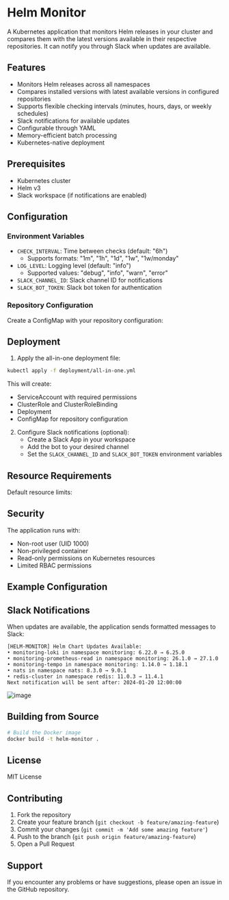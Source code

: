 # Helm Monitor

A Kubernetes application that monitors Helm releases in your cluster and compares them with the latest versions available in their respective repositories. It can notify you through Slack when updates are available.

## Features

- Monitors Helm releases across all namespaces
- Compares installed versions with latest available versions in configured repositories
- Supports flexible checking intervals (minutes, hours, days, or weekly schedules)
- Slack notifications for available updates
- Configurable through YAML
- Memory-efficient batch processing
- Kubernetes-native deployment

## Prerequisites

- Kubernetes cluster
- Helm v3
- Slack workspace (if notifications are enabled)

## Configuration

### Environment Variables

- `CHECK_INTERVAL`: Time between checks (default: "6h")
  - Supports formats: "1m", "1h", "1d", "1w", "1w/monday"
- `LOG_LEVEL`: Logging level (default: "info")
  - Supported values: "debug", "info", "warn", "error"
- `SLACK_CHANNEL_ID`: Slack channel ID for notifications
- `SLACK_BOT_TOKEN`: Slack bot token for authentication

### Repository Configuration

Create a ConfigMap with your repository configuration:

## Deployment

1. Apply the all-in-one deployment file:

```bash
kubectl apply -f deployment/all-in-one.yml
```

This will create:
- ServiceAccount with required permissions
- ClusterRole and ClusterRoleBinding
- Deployment
- ConfigMap for repository configuration

2. Configure Slack notifications (optional):
   - Create a Slack App in your workspace
   - Add the bot to your desired channel
   - Set the `SLACK_CHANNEL_ID` and `SLACK_BOT_TOKEN` environment variables

## Resource Requirements

Default resource limits:

## Security

The application runs with:
- Non-root user (UID 1000)
- Non-privileged container
- Read-only permissions on Kubernetes resources
- Limited RBAC permissions

## Example Configuration

## Slack Notifications

When updates are available, the application sends formatted messages to Slack:

```
[HELM-MONITOR] Helm Chart Updates Available:
• monitoring-loki in namespace monitoring: 6.22.0 → 6.25.0
• monitoring-prometheus-read in namespace monitoring: 26.1.0 → 27.1.0
• monitoring-tempo in namespace monitoring: 1.14.0 → 1.18.1
• nats in namespace nats: 8.3.0 → 9.0.1
• redis-cluster in namespace redis: 11.0.3 → 11.4.1
Next notification will be sent after: 2024-01-20 12:00:00
```

![image](https://github.com/user-attachments/assets/dea6f9de-fc20-4649-b90d-699a786f5188)


## Building from Source

```bash
# Build the Docker image
docker build -t helm-monitor .
```

## License

MIT License

## Contributing

1. Fork the repository
2. Create your feature branch (`git checkout -b feature/amazing-feature`)
3. Commit your changes (`git commit -m 'Add some amazing feature'`)
4. Push to the branch (`git push origin feature/amazing-feature`)
5. Open a Pull Request

## Support

If you encounter any problems or have suggestions, please open an issue in the GitHub repository.


